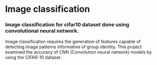 # Image classification
### Image classification for cifar10 dataset done using convolutional neural network.
Image classification requires the generation of features capable of detecting image patterns informative of group identity. This project examined the accuracy of CNN (Convolution neural network) models by using the CIFAR-10 dataset.
